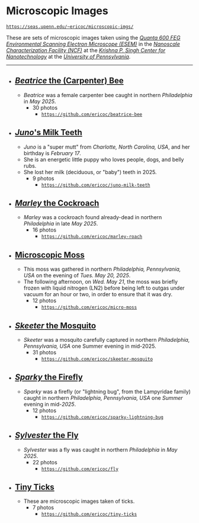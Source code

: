 
# Microscopic Images

[`https://seas.upenn.edu/~ericoc/microscopic-imgs/`](https://seas.upenn.edu/~ericoc/microscopic-imgs/)

These are sets of microscopic images taken using the [_Quanta 600 FEG Environmental Scanning Electron Microscope (ESEM)_](https://www.nano.upenn.edu/equipment/quanta-600-feg-esem/)
in the [_Nanoscale Characterization Facility (NCF)_](https://www.nano.upenn.edu/resources/nanoscale-characterization/)
at the [_Krishna P. Singh Center for Nanotechnology_](https://www.nano.upenn.edu/)
at the [_University of Pennsylvania_](https://www.upenn.edu/).

---

- ## [_Beatrice_ the (Carpenter) Bee](https://www.seas.upenn.edu/~ericoc/bee/)
  - _Beatrice_ was a female carpenter bee caught in northern _Philadelphia_ in _May 2025_.
    - 30 photos
      - [`https://github.com/ericoc/beatrice-bee`](https://github.com/ericoc/beatrice-bee)

- ## [_Juno_'s Milk Teeth](https://www.seas.upenn.edu/~ericoc/juno-milk-teeth/)
  - _Juno_ is a "super mutt" from _Charlotte, North Carolina, USA_, and her birthday is _February 17_.
  - She is an energetic little puppy who loves people, dogs, and belly rubs.
  - She lost her milk (deciduous, or "baby") teeth in 2025.
    - 9 photos
      - [`https://github.com/ericoc/juno-milk-teeth`](https://github.com/ericoc/juno-milk-teeth)

- ## [_Marley_ the Cockroach](https://www.seas.upenn.edu/~ericoc/roach/)
  - _Marley_ was a cockroach found already-dead in northern _Philadelphia_ in late _May 2025_.
    - 16 photos
      - [`https://github.com/ericoc/marley-roach`](https://github.com/ericoc/marley-roach)

- ## [Microscopic Moss](https://www.seas.upenn.edu/~ericoc/moss/)
  - This moss was gathered in northern _Philadelphia, Pennsylvania, USA_ on the evening of _Tues. May 20, 2025_.
  - The following afternoon, on _Wed. May 21_, the moss was briefly frozen with liquid nitrogen (LN2) before being left to outgas under vacuum for an hour or two, in order to ensure that it was dry.
    - 12 photos
      - [`https://github.com/ericoc/micro-moss`](https://github.com/ericoc/micro-moss)

- ## [_Skeeter_ the Mosquito](https://www.seas.upenn.edu/~ericoc/mosquito/)
  - _Skeeter_ was a mosquito carefully captured in northern _Philadelphia, Pennsylvania, USA_ one Summer evening in mid-2025.
    - 31 photos
      - [`https://github.com/ericoc/skeeter-mosquito`](https://github.com/ericoc/skeeter-mosquito)

- ## [_Sparky_ the Firefly](https://www.seas.upenn.edu/~ericoc/sparky/)
  - _Sparky_ was a firefly (or "lightning bug", from the Lampyridae family) caught in northern _Philadelphia, Pennsylvania, USA_ one _Summer_ evening in mid-_2025_.
    - 12 photos
      - [`https://github.com/ericoc/sparky-lightning-bug`](https://github.com/ericoc/sparky-lightning-bug)

- ## [_Sylvester_ the Fly](https://www.seas.upenn.edu/~ericoc/fly/)
  - _Sylvester_ was a fly was caught in northern _Philadelphia_ in _May 2025_.
    - 22 photos
      - [`https://github.com/ericoc/fly`](https://github.com/ericoc/fly)

- ## [Tiny Ticks](https://www.seas.upenn.edu/~ericoc/ticks/)
  - These are microscopic images taken of ticks.
    - 7 photos
      - [`https://github.com/ericoc/tiny-ticks`](https://github.com/ericoc/tiny-ticks)
